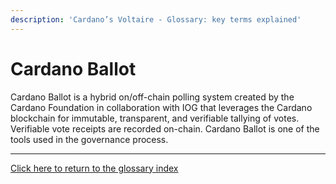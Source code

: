 ```yaml
---
description: 'Cardano’s Voltaire - Glossary: key terms explained'
---
```


# Cardano Ballot

Cardano Ballot is a hybrid on/off-chain polling system created by the Cardano Foundation in collaboration with IOG that leverages the Cardano blockchain for immutable, transparent, and verifiable tallying of votes. Verifiable vote receipts are recorded on-chain. Cardano Ballot is one of the tools used in the governance process.

***

[Click here to return to the glossary index](../../../cardano/cardano-governance/key-terms/general-glossary/)
